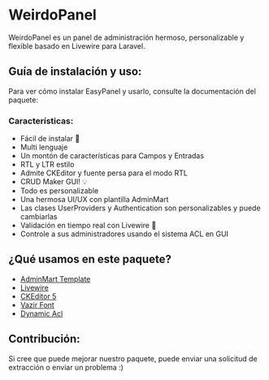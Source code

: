 # WeirdoPanel
WeirdoPanel es un panel de administración hermoso, personalizable y flexible basado en Livewire para Laravel.


## Guía de instalación y uso:
Para ver cómo instalar EasyPanel y usarlo, consulte la documentación del paquete:

### Características:
- Fácil de instalar 🚀
- Multi lenguaje
- Un montón de características para Campos y Entradas
- RTL y LTR estilo
- Admite CKEditor y fuente persa para el modo RTL
- CRUD Maker GUI! 💡
- Todo es personalizable
- Una hermosa UI/UX con plantilla AdminMart
- Las clases UserProviders y Authentication son personalizables y puede cambiarlas
- Validación en tiempo real con Livewire 🚦
- Controle a sus administradores usando el sistema ACL en GUI


## ¿Qué usamos en este paquete?
- [AdminMart Template](https://adminmart.com/)
- [Livewire](https://github.com/livewire/livewire)
- [CKEditor 5](https://github.com/ckeditor/ckeditor5)
- [Vazir Font](https://github.com/rastikerdar/vazir-font)
- [Dynamic Acl](https://github.com/iya30n/dynamic-acl)

## Contribución: 
Si cree que puede mejorar nuestro paquete, puede enviar una solicitud de extracción o enviar un problema :)
